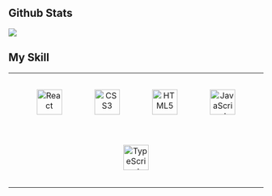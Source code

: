 ## Github Stats  
<div align="left"><img src="https://github-readme-stats.vercel.app/api?username=nguyenduykhoa2601&show_icons=true&count_private=true&hide_border=true" align="center" /></div> 

## My Skill
<table><tr><td valign="top" width="100%">

<div align="center">  
<img style="margin: 30px" src="https://profilinator.rishav.dev/skills-assets/react-original-wordmark.svg" alt="React" height="50" />  
<img style="margin: 30px" src="https://profilinator.rishav.dev/skills-assets/css3-original-wordmark.svg" alt="CSS3" height="50" />  
<img style="margin: 30px" src="https://profilinator.rishav.dev/skills-assets/html5-original-wordmark.svg" alt="HTML5" height="50" />  
<img style="margin: 30px" src="https://profilinator.rishav.dev/skills-assets/javascript-original.svg" alt="JavaScript" height="50" />  
<img style="margin: 30px" src="https://profilinator.rishav.dev/skills-assets/typescript-original.svg" alt="TypeScript" height="50" />  
</div>
  
